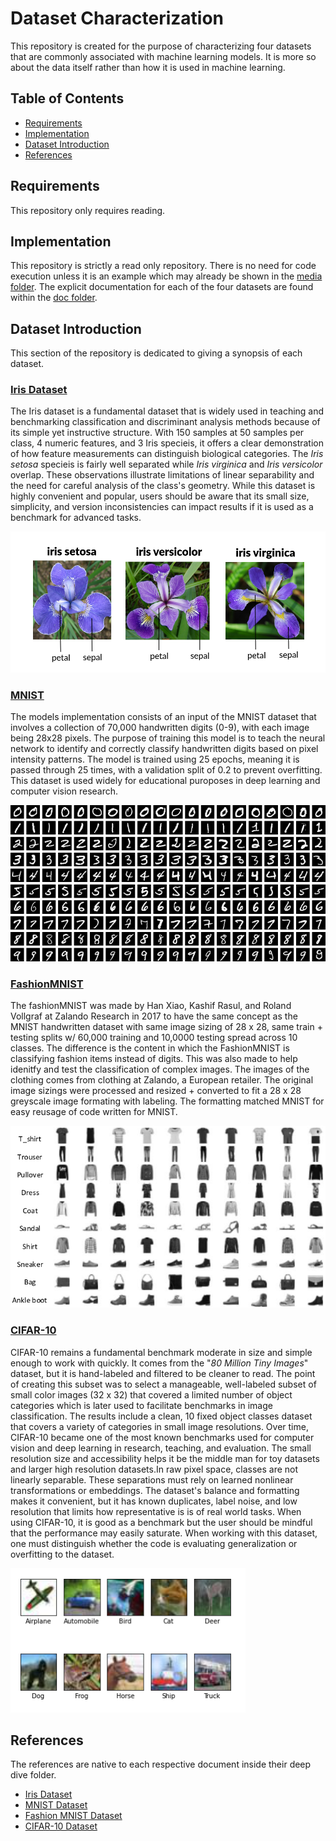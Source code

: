 # Dataset Characterization

This repository is created for the purpose of characterizing four datasets that are commonly associated with machine learning models. It is more so about the data itself rather than how it is used in machine learning.

## Table of Contents
* [Requirements](#requirements)
* [Implementation](#implementation)
* [Dataset Introduction](#dataset-introduction)
* [References](#references)


## Requirements

This repository only requires reading.

## Implementation

This repository is strictly a read only repository. There is no need for code execution unless it is an example which may already be shown in the [media folder](/media/). The explicit documentation for each of the four datasets are found within the [doc folder](/doc/).

## Dataset Introduction

This section of the repository is dedicated to giving a synopsis of each dataset.

### [Iris Dataset](/doc/iris_dataset.md)

The Iris dataset is a fundamental dataset that is widely used in teaching and benchmarking classification and discriminant analysis methods because of its simple yet instructive structure. With 150 samples at 50 samples per class, 4 numeric features, and 3 Iris specieis, it offers a clear demonstration of how feature measurements can distinguish biological categories. The _Iris setosa_ specieis is fairly well separated while _Iris virginica_ and _Iris versicolor_ overlap. These observations illustrate limitations of linear separability and the need for careful analysis of the class's geometry. While this dataset is highly convenient and popular, users should be aware that its small size, simplicity, and version inconsistencies can impact results if it is used as a benchmark for advanced tasks. 

![alt text](/media/IrisDatasetPic.png)

### [MNIST](/doc/MNIST.md)

The models implementation consists of an input of the MNIST dataset that involves a collection of 70,000 handwritten digits (0-9), with each image being 28x28 pixels. The purpose of training this model is to teach the neural network to identify and correctly classify handwritten digits based on pixel intensity patterns. The model is trained using 25 epochs, meaning it is passed through 25 times, with a validation split of 0.2 to prevent overfitting. This dataset is used widely for educational puroposes in deep learning and computer vision research.

![alt_text](/media/MNIST_dataset_examplePic.png)

### [FashionMNIST](/doc/FashionMNIST.md)

The fashionMNIST was made by Han Xiao, Kashif Rasul, and Roland Vollgraf at Zalando Research in 2017 to have the same concept as the MNIST handwritten dataset with same image sizing of 28 x 28, same train + testing splits w/ 60,000 training and 10,0000 testing spread across 10 classes. The difference is the content in which the FashionMNIST is classifying fashion items instead of digits. This was also made to help idenitfy and test the classification of complex images. The images of the clothing comes from clothing at Zalando, a European retailer. The original image sizings were processed and resized + converted to fit a 28 x 28 greyscale image formating with labeling. The formatting matched MNIST for easy reusage of code written for MNIST. 

![alt_text](/media/Sample-images-from-Fashion-MNIST-dataset.png)

### [CIFAR-10](/doc/CIFAR-10.md)

CIFAR-10 remains a fundamental benchmark moderate in size and simple enough to work with quickly. It comes from the "_80 Million Tiny Images_" dataset, but it is hand-labeled and filtered to be cleaner to read. The point of creating this subset was to select a manageable, well-labeled subset of small color images (32 x 32) that covered a limited number of object categories which is later used to facilitate benchmarks in image classification. The results include a clean, 10 fixed object classes dataset that covers a variety of categories in small image resolutions. Over time, CIFAR-10 became one of the most known benchmarks used for computer vision and deep learning in research, teaching, and evaluation. The small resolution size and accessibility helps it be the middle man for toy datasets and larger high resolution datasets.In raw pixel space, classes are not linearly separable. These separations must rely on learned nonlinear transformations or embeddings. The dataset's balance and formatting makes it convenient, but it has known duplicates, label noise, and low resolution that limits how representative is is of real world tasks. When using CIFAR-10, it is good as a benchmark but the user should be mindful that the performance may easily saturate. When working with this dataset, one must distinguish whether the code is evaluating generalization or overfitting to the dataset. 

![alt_text](/media/Cifar10ClassPic.png)

## References

The references are native to each respective document inside their deep dive folder.

- [Iris Dataset](/doc/iris_dataset.md)
- [MNIST Dataset](/doc/MNIST.md)
- [Fashion MNIST Dataset](/doc/FashionMNIST.md)
- [CIFAR-10 Dataset](/doc/CIFAR-10.md)

